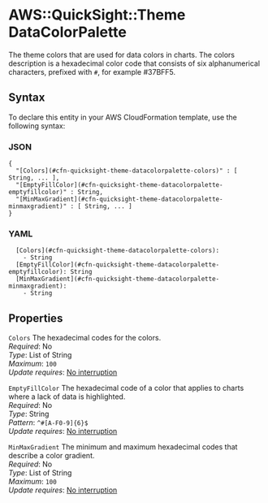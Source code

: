 # AWS::QuickSight::Theme DataColorPalette<a name="aws-properties-quicksight-theme-datacolorpalette"></a>

The theme colors that are used for data colors in charts\. The colors description is a hexadecimal color code that consists of six alphanumerical characters, prefixed with `#`, for example \#37BFF5\.

## Syntax<a name="aws-properties-quicksight-theme-datacolorpalette-syntax"></a>

To declare this entity in your AWS CloudFormation template, use the following syntax:

### JSON<a name="aws-properties-quicksight-theme-datacolorpalette-syntax.json"></a>

```
{
  "[Colors](#cfn-quicksight-theme-datacolorpalette-colors)" : [ String, ... ],
  "[EmptyFillColor](#cfn-quicksight-theme-datacolorpalette-emptyfillcolor)" : String,
  "[MinMaxGradient](#cfn-quicksight-theme-datacolorpalette-minmaxgradient)" : [ String, ... ]
}
```

### YAML<a name="aws-properties-quicksight-theme-datacolorpalette-syntax.yaml"></a>

```
  [Colors](#cfn-quicksight-theme-datacolorpalette-colors):
    - String
  [EmptyFillColor](#cfn-quicksight-theme-datacolorpalette-emptyfillcolor): String
  [MinMaxGradient](#cfn-quicksight-theme-datacolorpalette-minmaxgradient):
    - String
```

## Properties<a name="aws-properties-quicksight-theme-datacolorpalette-properties"></a>

`Colors` <a name="cfn-quicksight-theme-datacolorpalette-colors"></a>
The hexadecimal codes for the colors\.  
_Required_: No  
_Type_: List of String  
_Maximum_: `100`  
_Update requires_: [No interruption](https://docs.aws.amazon.com/AWSCloudFormation/latest/UserGuide/using-cfn-updating-stacks-update-behaviors.html#update-no-interrupt)

`EmptyFillColor` <a name="cfn-quicksight-theme-datacolorpalette-emptyfillcolor"></a>
The hexadecimal code of a color that applies to charts where a lack of data is highlighted\.  
_Required_: No  
_Type_: String  
_Pattern_: `^#[A-F0-9]{6}$`  
_Update requires_: [No interruption](https://docs.aws.amazon.com/AWSCloudFormation/latest/UserGuide/using-cfn-updating-stacks-update-behaviors.html#update-no-interrupt)

`MinMaxGradient` <a name="cfn-quicksight-theme-datacolorpalette-minmaxgradient"></a>
The minimum and maximum hexadecimal codes that describe a color gradient\.  
_Required_: No  
_Type_: List of String  
_Maximum_: `100`  
_Update requires_: [No interruption](https://docs.aws.amazon.com/AWSCloudFormation/latest/UserGuide/using-cfn-updating-stacks-update-behaviors.html#update-no-interrupt)
